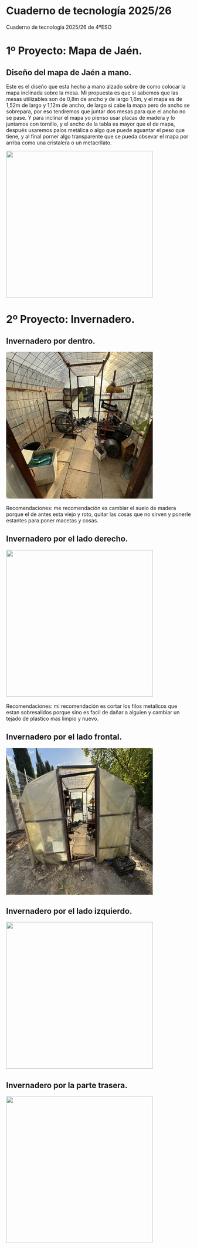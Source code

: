 # Cuaderno de tecnología 2025/26
Cuaderno de tecnología 2025/26 de 4ºESO

# 1º Proyecto: Mapa de Jaén.

## Diseño del mapa de Jaén a mano.

Este es el diseño que esta hecho a mano alzado sobre de como colocar la mapa inclinada sobre la mesa. Mi propuesta es que si sabemos que las mesas utilizables son de 0,8m de ancho y de largo 1,6m, y el mapa es de 1,52m de largo y 1,12m de ancho, de largo si cabe la mapa pero de ancho se sobrepara, por eso tendremos que juntar dos mesas para que el ancho no se pase. Y para inclinar el mapa yo pienso usar placas de madera y lo juntamos con tornillo, y el ancho de la tabla es mayor que el de mapa, después usaremos palos metálica o algo que puede aguantar el peso que tiene, y al final porner algo transparente que se pueda obsevar el mapa por arriba como una cristalera o un metacrilato.
 
<img src="imagenes/IMG_7925.jpg" width="400" height="400"/> </p>
<p align="center">

# 2º Proyecto: Invernadero.

## Invernadero por dentro.
  
<img src="imagenes/IMG_7743.jpg" width="400" height="400"/> </p>
<p align="center">

Recomendaciones: me recomendación es cambiar el suelo de madera porque el de antes esta viejo y roto, quitar las cosas que no sirven y ponerle estantes para poner macetas y cosas.

## Invernadero por el lado derecho.

<img src="imagenes/IMG_7742.jpg" width="400" height="400"/> </p>
<p align="center">

Recomendaciones: mi recomendación es cortar los filos metalicos que estan sobresalidos porque sino es facil de dañar a alguien y cambiar un tejado de plastico mas limpio y nuevo.

## Invernadero por el lado frontal.

<img src="imagenes/IMG_7741.jpg" width="400" height="400"/> </p>
<p align="center">
 
## Invernadero por el lado izquierdo.

<img src="imagenes/IMG_7740.jpg" width="400" height="400"/> </p>
<p align="center">

## Invernadero por la parte trasera.

<img src="imagenes/IMG_7739.jpg" width="400" height="400"/> </p>
<p align="center">

